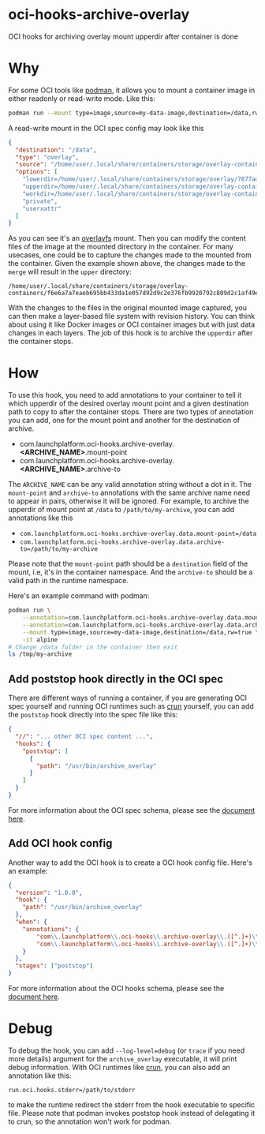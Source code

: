 # oci-hooks-archive-overlay
OCI hooks for archiving overlay mount upperdir after container is done

# Why

For some OCI tools like [podman](https://podman.io), it allows you to mount a container image in either readonly or read-write mode.
Like this:

```bash
podman run --mount type=image,source=my-data-image,destination=/data,rw=true -it alpine
```

A read-write mount in the OCI spec config may look like this

```json
{
  "destination": "/data",
  "type": "overlay",
  "source": "/home/user/.local/share/containers/storage/overlay-containers/f6e6a7a7eaeb695bb433da1e057d92d9c2e376fb9920792c809d2c1af49e5709/userdata/overlay/3190055391/merge",
  "options": [
    "lowerdir=/home/user/.local/share/containers/storage/overlay/7877ad4aca46f49c306c8044f0d2a1528b642db9aed165f8b022f2b59fc9c237/merged",
    "upperdir=/home/user/.local/share/containers/storage/overlay-containers/f6e6a7a7eaeb695bb433da1e057d92d9c2e376fb9920792c809d2c1af49e5709/userdata/overlay/3190055391/upper",
    "workdir=/home/user/.local/share/containers/storage/overlay-containers/f6e6a7a7eaeb695bb433da1e057d92d9c2e376fb9920792c809d2c1af49e5709/userdata/overlay/3190055391/work",
    "private",
    "userxattr"
  ]
}
```

As you can see it's an [overlayfs](https://docs.kernel.org/filesystems/overlayfs.html) mount.
Then you can modify the content files of the image at the mounted directory in the container.
For many usecases, one could be to capture the changes made to the mounted from the container.
Given the example shown above, the changes made to the `merge` will result in the `upper` directory:

```
/home/user/.local/share/containers/storage/overlay-containers/f6e6a7a7eaeb695bb433da1e057d92d9c2e376fb9920792c809d2c1af49e5709/userdata/overlay/3190055391/upper
```

With the changes to the files in the original mounted image captured, you can then make a layer-based file system with revision history.
You can think about using it like Docker images or OCI container images but with just data changes in each layers.
The job of this hook is to archive the `upperdir` after the container stops.

# How

To use this hook, you need to add annotations to your container to tell it which upperdir of the desired overlay mount point and a given destination path to copy to after the container stops.
There are two types of annotation you can add, one for the mount point and another for the destination of archive.

- com.launchplatform.oci-hooks.archive-overlay.**<ARCHIVE_NAME>**.mount-point
- com.launchplatform.oci-hooks.archive-overlay.**<ARCHIVE_NAME>**.archive-to

The `ARCHIVE_NAME` can be any valid annotation string without a dot in it.
The `mount-point` and `archive-to` annotations with the same archive name need to appear in pairs, otherwise it will be ignored.
For example, to archive the upperdir of mount point at `/data` to `/path/to/my-archive`, you can add annotations like this

- `com.launchplatform.oci-hooks.archive-overlay.data.mount-point=/data`
- `com.launchplatform.oci-hooks.archive-overlay.data.archive-to=/path/to/my-archive`

Please note that the `mount-point` path should be a `destination` field of the mount, i.e, it's in the container namespace.
And the `archive-to` should be a valid path in the runtime namespace.

Here's an example command with podman:

```bash
podman run \
    --annotation=com.launchplatform.oci-hooks.archive-overlay.data.mount-point=/data \
    --annotation=com.launchplatform.oci-hooks.archive-overlay.data.archive-to=/tmp/my-archive \
    --mount type=image,source=my-data-image,destination=/data,rw=true \
    -it alpine
# Change /data folder in the container then exit
ls /tmp/my-archive
```

## Add poststop hook directly in the OCI spec

There are different ways of running a container, if you are generating OCI spec yourself and running OCI runtimes such as [crun](https://github.com/containers/crun) yourself, you can add the `poststop` hook directly into the spec file like this:

```json
{
  "//": "... other OCI spec content ...",
  "hooks": {
    "poststop": [
      {
        "path": "/usr/bin/archive_overlay"
      }
    ]
  }
}
```

For more information about the OCI spec schema, please see the [document here](https://github.com/opencontainers/runtime-spec/blob/48415de180cf7d5168ca53a5aa27b6fcec8e4d81/config.md#posix-platform-hooks).

## Add OCI hook config

Another way to add the OCI hook is to create a OCI hook config file.
Here's an example:

```json
{
  "version": "1.0.0",
  "hook": {
    "path": "/usr/bin/archive_overlay"
  },
  "when": {
    "annotations": {
        "com\\.launchplatform\\.oci-hooks\\.archive-overlay\\.([^.]+)\\.mount-point": "(.+)",
        "com\\.launchplatform\\.oci-hooks\\.archive-overlay\\.([^.]+)\\.archive-to": "(.+)"
    }
  },
  "stages": ["poststop"]
}
```

For more information about the OCI hooks schema, please see the [document here](https://github.com/containers/podman/blob/v3.4.7/pkg/hooks/docs/oci-hooks.5.md).

# Debug

To debug the hook, you can add `--log-level=debug` (or `trace` if you need more details) argument for the `archive_overlay` executable, it will print debug information.
With OCI runtimes like [crun](https://github.com/containers/crun), you can also add an annotation like this:

```
run.oci.hooks.stderr=/path/to/stderr
```

to make the runtime redirect the stderr from the hook executable to specific file.
Please note that podman invokes poststop hook instead of delegating it to crun, so the annotation won't work for podman.
